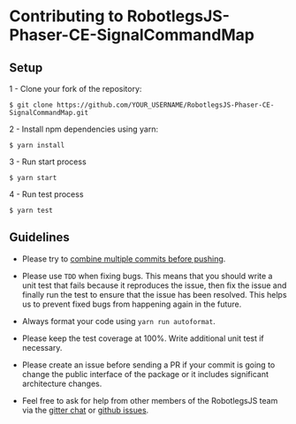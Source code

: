 # Contributing to RobotlegsJS-Phaser-CE-SignalCommandMap

## Setup

1 - Clone your fork of the repository:
```
$ git clone https://github.com/YOUR_USERNAME/RobotlegsJS-Phaser-CE-SignalCommandMap.git
```

2 - Install npm dependencies using yarn:
```
$ yarn install
```

3 - Run start process
```
$ yarn start
```

4 - Run test process
```
$ yarn test
```

## Guidelines

- Please try to [combine multiple commits before
pushing](http://stackoverflow.com/questions/6934752/combining-multiple-commits-before-pushing-in-git).

- Please use `TDD` when fixing bugs. This means that you should write a unit
test that fails because it reproduces the issue, then fix the issue and finally run
the test to ensure that the issue has been resolved. This helps us to prevent
fixed bugs from happening again in the future.

- Always format your code using `yarn run autoformat`.

- Please keep the test coverage at 100%. Write additional unit test if
necessary.

-  Please create an issue before sending a PR if your commit is going to change the
public interface of the package or it includes significant architecture
changes.

- Feel free to ask for help from other members of the RobotlegsJS team via the
[gitter chat](https://gitter.im/RobotlegsJS/RobotlegsJS) or
[github issues](https://github.com/RobotlegsJS/RobotlegsJS-Phaser-CE-SignalCommandMap/issues).

